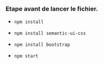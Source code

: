### Etape avant de lancer le fichier.

* `npm install`

* `npm install semantic-ui-css`

* `npm install bootstrap`

* `npm start`
